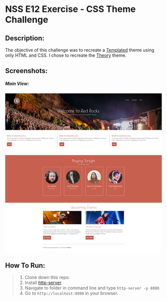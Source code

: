 # NSS E12 Exercise - CSS Theme Challenge

## Description:
The objective of this challenge was to recreate a [Templated](https://templated.co/) theme using only HTML and CSS. I chose to recreate the [Theory](https://templated.co/theory) theme. 

## Screenshots:
##### Main View:
![Main View](screenshots/readme1.jpg)

## How To Run:
>1. Clone down this repo.
>1. Install [http-server](https://www.npmjs.com/package/http-server).
>1. Navigate to folder in command line and type `http-server -p 8080`.
>1. Go to `http://localhost:8080` in your browser.
